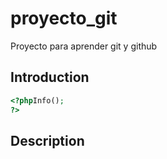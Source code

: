 # proyecto_git
Proyecto para aprender git y github


## Introduction


```php
<?phpInfo();
?>
```

## Description
